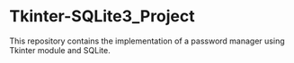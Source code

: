 # Tkinter-SQLite3_Project
This repository contains the implementation of a password manager using Tkinter module and SQLite.
